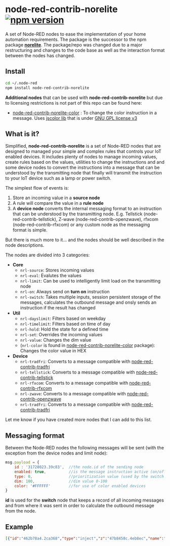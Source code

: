 # node-red-contrib-norelite [![npm version](https://badge.fury.io/js/node-red-contrib-norelite.svg)](https://badge.fury.io/js/node-red-contrib-norelite)
A set of Node-RED nodes to ease the implementation of your home automation requirements.
The package is the successor to the npm package [**norelite**](https://www.npmjs.com/package/norelite). The package/repo was changed due to a major restructuring and changes to the code base as well as the interaction format between the nodes has changed.
## Install
```bash
cd ~/.node-red
npm install node-red-contrib-norelite
```
**Additional nodes** that can be used with **node-red-contrib-norelite** but due to licensing restrictions is not part of this repo can be found here:
- [node-red-contrib-norelite-color](https://www.npmjs.com/package/node-red-contrib-norelite-color) : To change the color instruction in a message. Uses [jscolor lib](http://jscolor.com/) that is under [GNU GPL license v3](http://www.gnu.org/licenses/gpl-3.0.txt)

## What is it?
Simplified, **node-red-contrib-norelite** is a set of Node-RED nodes that are designed to managed your simple and complex rules that controls your IoT enabled devices. It includes plenty of nodes to manage incoming values, create rules based on the values, utilities to change the instructions and and some device nodes to convert the instructions into a message that can be understood by the transmitting node that finally will transmit the instruction to your IoT device such as a lamp or power switch.

The simplest flow of events is:
1. Store an incoming value in a **source node**
2. A rule will compare the value in a **rule node**
4. A **device node** converts the internal messaging format to an instruction that can be understood by the transmitting node. E.g. Tellstick (node-red-contrib-tellstick), Z-wave (node-red-contrib-openzwave), rfxcom (node-red-contrib-rfxcom) or any custom node as the messaging format is simple.

But there is much more to it... and the nodes should be well described in the node descriptions.

The nodes are divided into 3 categories:
- **Core**
    - `nrl-source`: Stores incoming values
    - `nrl-eval`: Evalutes the values
    - `nrl-limit`: Can be used to intelligently limit load on the transmitting node
    - `nrl-on`: Always send on **turn on** instruction
    - `nrl-switch`: Takes multiple inputs, session persistent storage of the messages, calculates the outbound message and onsly sends an instruction if the result has changed
- **Util**
    - `nrl-dayslimit`: Filters based on weekday
    - `nrl-timelimit`: Filters based on time of day
    - `nrl-hold`: Hold the state for a defined time
    - `nrl-set`: Overrides the incoming values
    - `nrl-value`: Changes the dim value
    - (`nrl-color` is found in [node-red-contrib-norelite-color](https://www.npmjs.com/package/node-red-contrib-norelite-color) package): Changes the color value in HEX
- **Device**
     - `nrl-tradfri`: Converts to a message compatible with [node-red-contrib-tradfri](https://www.npmjs.com/package/node-red-contrib-tradfri)
    - `nrl-tellstick`: Converts to a message compatible with [node-red-contrib-tellstick](https://www.npmjs.com/package/node-red-contrib-tellstick)
    - `nrl-rfxcom`: Converts to a message compatible with [node-red-contrib-rfxcom](https://www.npmjs.com/package/node-red-contrib-rfxcom)
    - `nrl-zwave`: Converts to a message compatible with [node-red-contrib-openzwave](https://www.npmjs.com/package/node-red-contrib-openzwave)
    - `nrl-tradfri`: Converts to a message compatible with [node-red-contrib-tradfri](https://www.npmjs.com/package/node-red-contrib-tradfri)

Let me know if you have created more nodes that I can add to this list.

## Messaging format
Between the Node-RED nodes the following messages will be sent (with the exception from the device nodes and limit node):
```javascript
msg.payload = {
    id : '31728023.39c83',  //the node.id of the sending node
    enabled: true,          //is the message instruction active (on/off)
    type: 0,                //prioritization value (used by the switch node). Default '0'
    dim: 100,               //dim value 0-100
    color: '#FFFFFF'        //for use of color enabled devices
}
```
**id** is used for the **switch** node that keeps a record of all incoming messages and from where it was sent in order to calculate the outbound message from the node.

## Example
```json
[{"id":"462b78a4.2ca368","type":"inject","z":"47b8458c.4eb8ec","name":"","topic":"","payload":"","payloadType":"date","repeat":"","crontab":"","once":false,"onceDelay":0.1,"x":160,"y":200,"wires":[["395a09c8.181916"]]},{"id":"395a09c8.181916","type":"nrl-source out","z":"47b8458c.4eb8ec","config":"db8f9191.d5a94","uid":"a2cfb921-87cc-4578-66ce-9ddce644947d","name":"toggle","def":"0","expire":false,"timeout":100,"timeoutUnits":"seconds","expval":"false","output":false,"hysteresis":0,"toggle":true,"outputs":0,"x":350,"y":200,"wires":[]},{"id":"2e275534.39c7fa","type":"nrl-eval in","z":"47b8458c.4eb8ec","config":"db8f9191.d5a94","name":"toggle + random","rules":[{"s":"a2cfb921-87cc-4578-66ce-9ddce644947d","t":"eq","v":"1"},{"s":"228cb108-203f-48c6-a413-603fd136ec6f","t":"gt","v":"0.5"}],"checkall":"true","inputson":false,"outputdelay":true,"inputs":0,"x":180,"y":460,"wires":[["3cd63014.53646"]]},{"id":"3c1c2521.3987ba","type":"nrl-rfxcom-out","z":"47b8458c.4eb8ec","name":"rfx enabled switch","code":"ABC/123","dimmable":false,"x":690,"y":460,"wires":[["82a8d9a3.52eac8"]]},{"id":"82a8d9a3.52eac8","type":"debug","z":"47b8458c.4eb8ec","name":"","active":true,"tosidebar":true,"console":false,"tostatus":false,"complete":"true","x":930,"y":460,"wires":[]},{"id":"5df1ea3d.c8a384","type":"inject","z":"47b8458c.4eb8ec","name":"","topic":"","payload":"","payloadType":"date","repeat":"","crontab":"","once":false,"onceDelay":0.1,"x":160,"y":260,"wires":[["793aa07a.74a72"]]},{"id":"793aa07a.74a72","type":"function","z":"47b8458c.4eb8ec","name":"Math.random()","func":"msg.payload = Math.random();\nreturn msg;","outputs":1,"noerr":0,"x":370,"y":260,"wires":[["d18a9fdf.d4a42"]]},{"id":"d18a9fdf.d4a42","type":"nrl-source out","z":"47b8458c.4eb8ec","config":"db8f9191.d5a94","uid":"228cb108-203f-48c6-a413-603fd136ec6f","name":"random","def":"0","expire":false,"timeout":100,"timeoutUnits":"seconds","expval":"false","output":false,"hysteresis":0,"toggle":false,"outputs":0,"x":560,"y":260,"wires":[]},{"id":"b2797391.24b51","type":"inject","z":"47b8458c.4eb8ec","name":"","topic":"","payload":"","payloadType":"date","repeat":"10","crontab":"","once":false,"onceDelay":0.1,"x":170,"y":320,"wires":[["6518f971.91c858"]]},{"id":"6518f971.91c858","type":"nrl-source out","z":"47b8458c.4eb8ec","config":"db8f9191.d5a94","uid":"3c27fa1c-5fe4-44be-b81a-69f37d64836f","name":"toggle 2","def":"0","expire":false,"timeout":100,"timeoutUnits":"seconds","expval":"false","output":false,"hysteresis":0,"toggle":true,"outputs":0,"x":360,"y":320,"wires":[]},{"id":"3cd63014.53646","type":"nrl-switch out","z":"47b8458c.4eb8ec","name":"calc","times":"8633f227.fa909","repeat":10,"repeatUnits":"minutes","x":370,"y":460,"wires":[["3c1c2521.3987ba"]]},{"id":"4ebb4cdb.2dfc94","type":"nrl-eval in","z":"47b8458c.4eb8ec","config":"db8f9191.d5a94","name":"Toggle2 On","rules":[{"s":"3c27fa1c-5fe4-44be-b81a-69f37d64836f","t":"eq","v":"1"}],"checkall":"true","inputson":false,"outputdelay":true,"inputs":0,"x":170,"y":520,"wires":[["3cd63014.53646"]]},{"id":"b3e24bd2.da5ab8","type":"comment","z":"47b8458c.4eb8ec","name":"Store some sources","info":"","x":180,"y":160,"wires":[]},{"id":"fdc83bfe.8ee608","type":"comment","z":"47b8458c.4eb8ec","name":"Define rules","info":"","x":170,"y":420,"wires":[]},{"id":"d1f87902.fe5808","type":"comment","z":"47b8458c.4eb8ec","name":"Calculate instruction on several rules","info":"","x":420,"y":420,"wires":[]},{"id":"f818642e.b87438","type":"comment","z":"47b8458c.4eb8ec","name":"Convert to rfxcom instruction","info":"","x":720,"y":420,"wires":[]},{"id":"998bc2c3.1f794","type":"comment","z":"47b8458c.4eb8ec","name":"Simulate transmitting node","info":"","x":990,"y":420,"wires":[]},{"id":"db8f9191.d5a94","type":"nrl-config","z":"","delay":"5","name":""},{"id":"8633f227.fa909","type":"nrl-switch-config","z":"","times":"1","name":""}]
```
